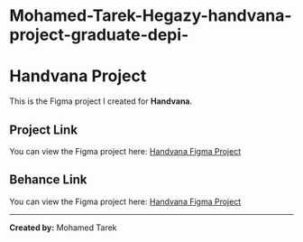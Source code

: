 # Mohamed-Tarek-Hegazy-handvana-project-graduate-depi-

# Handvana Project

This is the Figma project I created for **Handvana**.

## Project Link

You can view the Figma project here: [Handvana Figma Project](<https://www.figma.com/design/0B9O14xn3hT7EQ0z6r12nP/Hand-made-project?node-id=290-512&t=7K8MCryQODE2Gpa8-1>)

## Behance Link

You can view the Figma project here: [Handvana Figma Project](<https://www.behance.net/gallery/210790425/Handvana_E-commerce-App_UiUx-Case-Study>)

---

**Created by:** Mohamed Tarek
